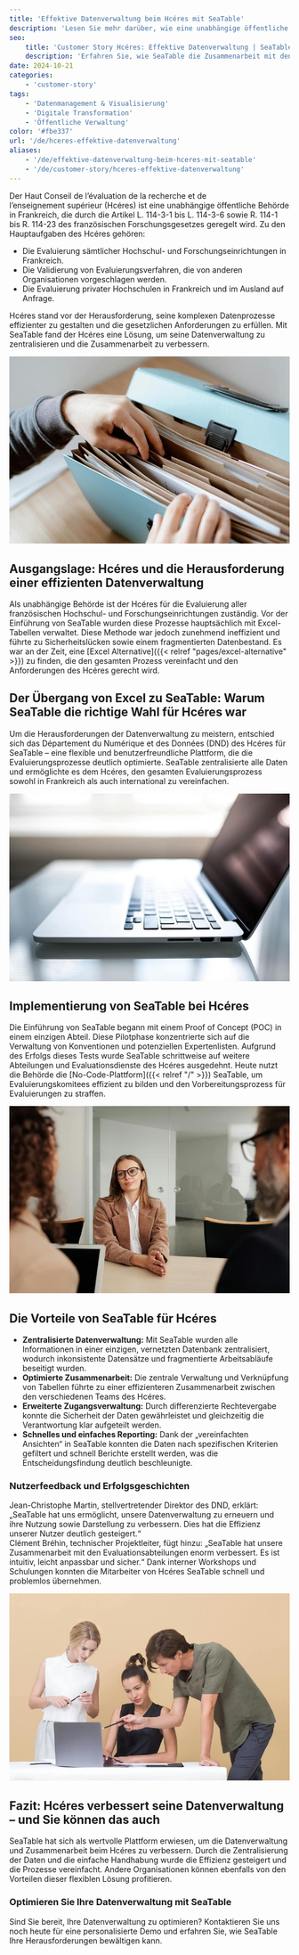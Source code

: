 ```yaml
---
title: 'Effektive Datenverwaltung beim Hcéres mit SeaTable'
description: 'Lesen Sie mehr darüber, wie eine unabhängige öffentliche Behörde SeaTable nutzt.'
seo:
    title: 'Customer Story Hcéres: Effektive Datenverwaltung | SeaTable'
    description: 'Erfahren Sie, wie SeaTable die Zusammenarbeit mit den Evaluationsabteilungen enorm verbesserte, intuitiv, anpassbar und sicher machte'
date: 2024-10-21
categories:
    - 'customer-story'
tags:
    - 'Datenmanagement & Visualisierung'
    - 'Digitale Transformation'
    - 'Öffentliche Verwaltung'
color: '#fbe337'
url: '/de/hceres-effektive-datenverwaltung'
aliases:
    - '/de/effektive-datenverwaltung-beim-hceres-mit-seatable'
    - '/de/customer-story/hceres-effektive-datenverwaltung'
---
```


Der Haut Conseil de l’évaluation de la recherche et de l’enseignement supérieur (Hcéres) ist eine unabhängige öffentliche Behörde in Frankreich, die durch die Artikel L. 114-3-1 bis L. 114-3-6 sowie R. 114-1 bis R. 114-23 des französischen Forschungsgesetzes geregelt wird. Zu den Hauptaufgaben des Hcéres gehören:

- Die Evaluierung sämtlicher Hochschul- und Forschungseinrichtungen in Frankreich.
- Die Validierung von Evaluierungsverfahren, die von anderen Organisationen vorgeschlagen werden.
- Die Evaluierung privater Hochschulen in Frankreich und im Ausland auf Anfrage.  


Hcéres stand vor der Herausforderung, seine komplexen Datenprozesse effizienter zu gestalten und die gesetzlichen Anforderungen zu erfüllen. Mit SeaTable fand der Hcéres eine Lösung, um seine Datenverwaltung zu zentralisieren und die Zusammenarbeit zu verbessern.

![Datenverwaltung mit Ordner ist veraltet und mühsam - Digitale Transformation mit SeaTable](pexels-anete-lusina-4792285-1.jpg)

## Ausgangslage: Hcéres und die Herausforderung einer effizienten Datenverwaltung

Als unabhängige Behörde ist der Hcéres für die Evaluierung aller französischen Hochschul- und Forschungseinrichtungen zuständig. Vor der Einführung von SeaTable wurden diese Prozesse hauptsächlich mit Excel-Tabellen verwaltet. Diese Methode war jedoch zunehmend ineffizient und führte zu Sicherheitslücken sowie einem fragmentierten Datenbestand. Es war an der Zeit, eine [Excel Alternative]({{< relref "pages/excel-alternative" >}}) zu finden, die den gesamten Prozess vereinfacht und den Anforderungen des Hcéres gerecht wird.

## Der Übergang von Excel zu SeaTable: Warum SeaTable die richtige Wahl für Hcéres war

Um die Herausforderungen der Datenverwaltung zu meistern, entschied sich das Département du Numérique et des Données (DND) des Hcéres für SeaTable – eine flexible und benutzerfreundliche Plattform, die die Evaluierungsprozesse deutlich optimierte. SeaTable zentralisierte alle Daten und ermöglichte es dem Hcéres, den gesamten Evaluierungsprozess sowohl in Frankreich als auch international zu vereinfachen.

![Digitale Verwaltung mit SeaTable](pexels-natri-792199-1.jpg)

## Implementierung von SeaTable bei Hcéres

Die Einführung von SeaTable begann mit einem Proof of Concept (POC) in einem einzigen Abteil. Diese Pilotphase konzentrierte sich auf die Verwaltung von Konventionen und potenziellen Expertenlisten. Aufgrund des Erfolgs dieses Tests wurde SeaTable schrittweise auf weitere Abteilungen und Evaluationsdienste des Hcéres ausgedehnt. Heute nutzt die Behörde die [No-Code-Plattform]({{< relref "/" >}}) SeaTable, um Evaluierungskomitees effizient zu bilden und den Vorbereitungsprozess für Evaluierungen zu straffen.

![Beratung beim digitalen Umbruch mit SeaTable](pexels-edmond-dantes-4342496-1.jpg)

## Die Vorteile von SeaTable für Hcéres

- **Zentralisierte Datenverwaltung:** Mit SeaTable wurden alle Informationen in einer einzigen, vernetzten Datenbank zentralisiert, wodurch inkonsistente Datensätze und fragmentierte Arbeitsabläufe beseitigt wurden.
- **Optimierte Zusammenarbeit:** Die zentrale Verwaltung und Verknüpfung von Tabellen führte zu einer effizienteren Zusammenarbeit zwischen den verschiedenen Teams des Hcéres.
- **Erweiterte Zugangsverwaltung:** Durch differenzierte Rechtevergabe konnte die Sicherheit der Daten gewährleistet und gleichzeitig die Verantwortung klar aufgeteilt werden.
- **Schnelles und einfaches Reporting:** Dank der „vereinfachten Ansichten“ in SeaTable konnten die Daten nach spezifischen Kriterien gefiltert und schnell Berichte erstellt werden, was die Entscheidungsfindung deutlich beschleunigte.

### Nutzerfeedback und Erfolgsgeschichten

Jean-Christophe Martin, stellvertretender Direktor des DND, erklärt: „SeaTable hat uns ermöglicht, unsere Datenverwaltung zu erneuern und ihre Nutzung sowie Darstellung zu verbessern. Dies hat die Effizienz unserer Nutzer deutlich gesteigert.“  
Clément Bréhin, technischer Projektleiter, fügt hinzu: „SeaTable hat unsere Zusammenarbeit mit den Evaluationsabteilungen enorm verbessert. Es ist intuitiv, leicht anpassbar und sicher.“ Dank interner Workshops und Schulungen konnten die Mitarbeiter von Hcéres SeaTable schnell und problemlos übernehmen.

![Einführung einer neuen digitalen Datenverwaltung](pexels-moose-photos-170195-1036641-1.jpg)

## Fazit: Hcéres verbessert seine Datenverwaltung – und Sie können das auch

SeaTable hat sich als wertvolle Plattform erwiesen, um die Datenverwaltung und Zusammenarbeit beim Hcéres zu verbessern. Durch die Zentralisierung der Daten und die einfache Handhabung wurde die Effizienz gesteigert und die Prozesse vereinfacht. Andere Organisationen können ebenfalls von den Vorteilen dieser flexiblen Lösung profitieren.

### Optimieren Sie Ihre Datenverwaltung mit SeaTable

Sind Sie bereit, Ihre Datenverwaltung zu optimieren? Kontaktieren Sie uns noch heute für eine personalisierte Demo und erfahren Sie, wie SeaTable Ihre Herausforderungen bewältigen kann.
